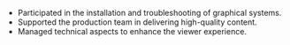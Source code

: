 - Participated in the installation and troubleshooting of graphical systems.
- Supported the production team in delivering high-quality content.
- Managed technical aspects to enhance the viewer experience.